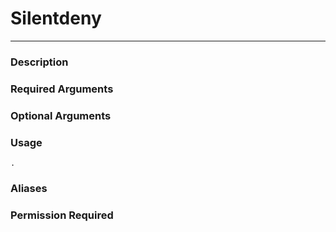 # Silentdeny
---
### Description

### Required Arguments

### Optional Arguments

### Usage
```
.
```
### Aliases

### Permission Required
